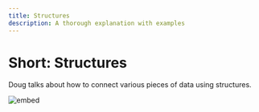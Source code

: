 ```yaml
---
title: Structures
description: A thorough explanation with examples
---
```


# Short: Structures

Doug talks about how to connect various pieces of data using structures.

![embed](https://www.youtube.com/embed/E4lb2gkyXr8)
